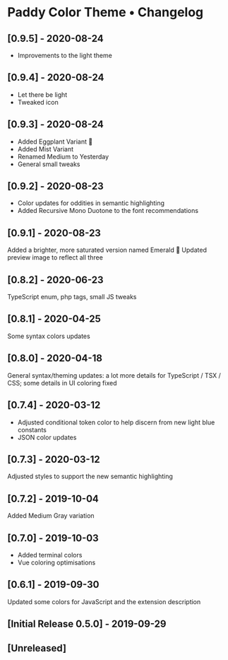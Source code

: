 # Paddy Color Theme • Changelog

## [0.9.5] - 2020-08-24
- Improvements to the light theme

## [0.9.4] - 2020-08-24
- Let there be light
- Tweaked icon

## [0.9.3] - 2020-08-24
- Added Eggplant Variant 🍆
- Added Mist Variant 
- Renamed Medium to Yesterday
- General small tweaks

## [0.9.2] - 2020-08-23
- Color updates for oddities in semantic highlighting
- Added Recursive Mono Duotone to the font recommendations

## [0.9.1] - 2020-08-23
Added a brighter, more saturated version named Emerald 🌲
Updated preview image to reflect all three

## [0.8.2] - 2020-06-23
TypeScript enum, php tags, small JS tweaks

## [0.8.1] - 2020-04-25
Some syntax colors updates

## [0.8.0] - 2020-04-18
General syntax/theming updates: a lot more details for TypeScript / TSX / CSS; some details in UI coloring fixed

## [0.7.4] - 2020-03-12
- Adjusted conditional token color to help discern from new light blue constants
- JSON color updates

## [0.7.3] - 2020-03-12
Adjusted styles to support the new semantic highlighting

## [0.7.2] - 2019-10-04
Added Medium Gray variation

## [0.7.0] - 2019-10-03
- Added terminal colors
- Vue coloring optimisations

## [0.6.1] - 2019-09-30
Updated some colors for JavaScript and the extension description

## [Initial Release 0.5.0] - 2019-09-29

## [Unreleased]